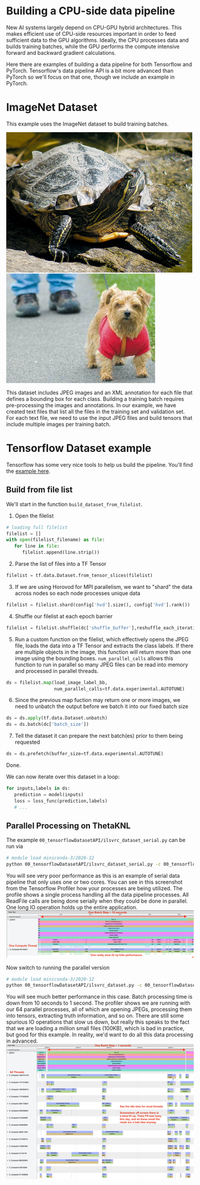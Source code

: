 # Building a CPU-side data pipeline

New AI systems largely depend on CPU-GPU hybrid architectures. This makes efficient use of CPU-side resources important in order to feed sufficient data to the GPU algorithms. Ideally, the CPU processes data and builds training batches, while the GPU performs the compute intensive forward and backward gradient calculations.

Here there are examples of building a data pipeline for both Tensorflow and PyTorch. Tensorflow's data pipeline API is a bit more advanced than PyTorch so we'll focus on that one, though we include an example in PyTorch.

# ImageNet Dataset

This example uses the ImageNet dataset to build training batches.

![Turtle](images/n01667778_12001.JPEG) ![Dog](images/n02094114_1205.JPEG)

This dataset includes JPEG images and an XML annotation for each file that defines a bounding box for each class. Building a training batch requires pre-processing the images and annotations. In our example, we have created text files that list all the files in the training set and validation set. For each text file, we need to use the input JPEG files and build tensors that include multiple images per training batch.

# Tensorflow Dataset example

Tensorflow has some very nice tools to help us build the pipeline. You'll find the [example here](00_tensorflowDatasetAPI/ilsvrc_dataset.py).

## Build from file list
We'll start in the function `build_dataset_from_filelist`.

1. Open the filelist
```python
# loading full filelist
filelist = []
with open(filelist_filename) as file:
   for line in file:
      filelist.append(line.strip())
```
2. Parse the list of files into a TF Tensor
```python
filelist = tf.data.Dataset.from_tensor_slices(filelist)
```
3. If we are using Horovod for MPI parallelism, we want to "shard" the data across nodes so each node processes unique data
```python
filelist = filelist.shard(config['hvd'].size(), config['hvd'].rank())
```
4. Shuffle our filelist at each epoch barrier
```python
filelist = filelist.shuffle(dc['shuffle_buffer'],reshuffle_each_iteration=dc['reshuffle_each_iteration'])
```
5. Run a custom function on the filelist, which effectively opens the JPEG file, loads the data into a TF Tensor and extracts the class labels. If there are multiple objects in the image, this function will return more than one image using the bounding boxes. `num_parallel_calls` allows this function to run in parallel so many JPEG files can be read into memory and processed in parallel threads.
```python
ds = filelist.map(load_image_label_bb,
                  num_parallel_calls=tf.data.experimental.AUTOTUNE)
```
6. Since the previous map fuction may return one or more images, we need to unbatch the output before we batch it into our fixed batch size
```python
ds = ds.apply(tf.data.Dataset.unbatch)
ds = ds.batch(dc['batch_size'])
```
7. Tell the dataset it can prepare the next batch(es) prior to them being requested
```python
ds = ds.prefetch(buffer_size=tf.data.experimental.AUTOTUNE)
```

Done.

We can now iterate over this dataset in a loop:
```python
for inputs,labels in ds:
   prediction = model(inputs)
   loss = loss_func(prediction,labels)
   # ...
```

## Parallel Processing on ThetaKNL

The example `00_tensorflowDatasetAPI/ilsvrc_dataset_serial.py` can be run via
```bash
# module load miniconda-3/2020-12
python 00_tensorflowDatasetAPI/ilsvrc_dataset_serial.py -c 00_tensorflowDatasetAPI/ilsvrc.json
```

You will see very poor performance as this is an example of serial data pipeline that only uses one or two cores. You can see in this screenshot from the Tensorflow Profiler how your processes are being utilized. The profile shows a single process handling all the data pipeline processes. All ReadFile calls are being done serially when they could be done in parallel. One long IO operation holds up the entire application.
![serial](images/ilsvrc_serial.png)

Now switch to running the parallel version
```bash
# module load miniconda-3/2020-12
python 00_tensorflowDatasetAPI/ilsvrc_dataset.py -c 00_tensorflowDatasetAPI/ilsvrc.json --interop 64 --intraop 64
```

You will see much better performance in this case. Batch processing time is down from 10 seconds to 1 second. The profiler shows we are running with our 64 parallel processes, all of which are opening JPEGs, processing them into tensors, extracting truth information, and so on. There are still some spurious IO operations that slow us down, but really this speaks to the fact that we are loading a million small files (100KB), which is bad in practice, but good for this example. In reality, we'd want to do all this data processing in advanced.
![parallel](images/ilsvrc_parallel.png)


